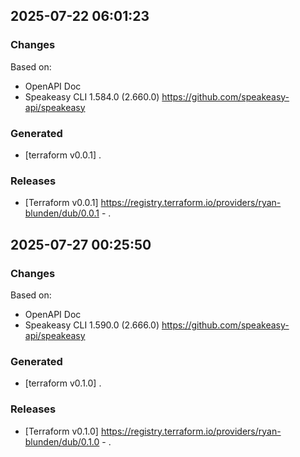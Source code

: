 

## 2025-07-22 06:01:23
### Changes
Based on:
- OpenAPI Doc  
- Speakeasy CLI 1.584.0 (2.660.0) https://github.com/speakeasy-api/speakeasy
### Generated
- [terraform v0.0.1] .
### Releases
- [Terraform v0.0.1] https://registry.terraform.io/providers/ryan-blunden/dub/0.0.1 - .

## 2025-07-27 00:25:50
### Changes
Based on:
- OpenAPI Doc  
- Speakeasy CLI 1.590.0 (2.666.0) https://github.com/speakeasy-api/speakeasy
### Generated
- [terraform v0.1.0] .
### Releases
- [Terraform v0.1.0] https://registry.terraform.io/providers/ryan-blunden/dub/0.1.0 - .
